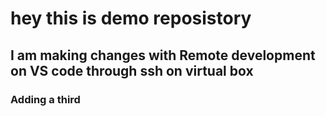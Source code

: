 # hey this is demo reposistory

## I am making changes with Remote development on VS code through ssh on virtual box

### Adding a third 
